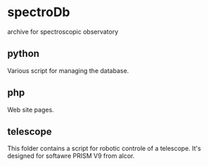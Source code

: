 # spectroDb
archive for spectroscopic observatory
## python
Various script for managing the database.

## php
Web site pages.

## telescope
This folder contains a script for robotic controle of a telescope. It's designed for softawre PRISM V9 from alcor. 
